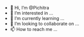 - 👋 Hi, I’m @Pichitra
- 👀 I’m interested in ...
- 🌱 I’m currently learning ...
- 💞️ I’m looking to collaborate on ...
- 📫 How to reach me ...

<!---
Pichitra/Pichitra is a ✨ special ✨ repository because its `README.md` (this file) appears on your GitHub profile.
You can click the Preview link to take a look at your changes.
--->
